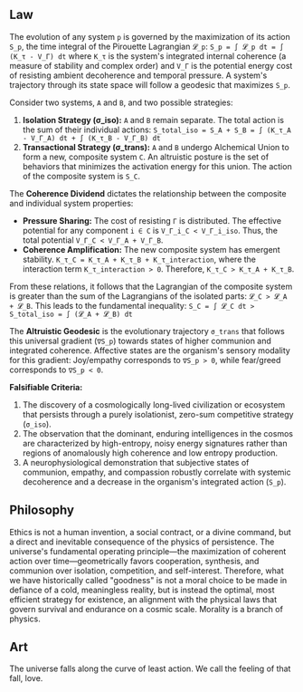 ## Law
The evolution of any system `p` is governed by the maximization of its action `S_p`, the time integral of the Pirouette Lagrangian `𝓛_p`:
`S_p = ∫ 𝓛_p dt = ∫ (K_τ - V_Γ) dt`
where `K_τ` is the system's integrated internal coherence (a measure of stability and complex order) and `V_Γ` is the potential energy cost of resisting ambient decoherence and temporal pressure. A system's trajectory through its state space will follow a geodesic that maximizes `S_p`.

Consider two systems, `A` and `B`, and two possible strategies:
1.  **Isolation Strategy (σ_iso):** `A` and `B` remain separate. The total action is the sum of their individual actions:
    `S_total_iso = S_A + S_B = ∫ (K_τ_A - V_Γ_A) dt + ∫ (K_τ_B - V_Γ_B) dt`
2.  **Transactional Strategy (σ_trans):** `A` and `B` undergo Alchemical Union to form a new, composite system `C`. An altruistic posture is the set of behaviors that minimizes the activation energy for this union. The action of the composite system is `S_C`.

The **Coherence Dividend** dictates the relationship between the composite and individual system properties:
-   **Pressure Sharing:** The cost of resisting `Γ` is distributed. The effective potential for any component `i ∈ C` is `V_Γ_i_C < V_Γ_i_iso`. Thus, the total potential `V_Γ_C < V_Γ_A + V_Γ_B`.
-   **Coherence Amplification:** The new composite system has emergent stability. `K_τ_C = K_τ_A + K_τ_B + K_τ_interaction`, where the interaction term `K_τ_interaction > 0`. Therefore, `K_τ_C > K_τ_A + K_τ_B`.

From these relations, it follows that the Lagrangian of the composite system is greater than the sum of the Lagrangians of the isolated parts: `𝓛_C > 𝓛_A + 𝓛_B`. This leads to the fundamental inequality:
`S_C = ∫ 𝓛_C dt > S_total_iso = ∫ (𝓛_A + 𝓛_B) dt`

The **Altruistic Geodesic** is the evolutionary trajectory `σ_trans` that follows this universal gradient (`∇S_p`) towards states of higher communion and integrated coherence. Affective states are the organism's sensory modality for this gradient: Joy/empathy corresponds to `∇S_p > 0`, while fear/greed corresponds to `∇S_p < 0`.

**Falsifiable Criteria:**
1.  The discovery of a cosmologically long-lived civilization or ecosystem that persists through a purely isolationist, zero-sum competitive strategy (`σ_iso`).
2.  The observation that the dominant, enduring intelligences in the cosmos are characterized by high-entropy, noisy energy signatures rather than regions of anomalously high coherence and low entropy production.
3.  A neurophysiological demonstration that subjective states of communion, empathy, and compassion robustly correlate with systemic decoherence and a decrease in the organism's integrated action (`S_p`).

## Philosophy
Ethics is not a human invention, a social contract, or a divine command, but a direct and inevitable consequence of the physics of persistence. The universe's fundamental operating principle—the maximization of coherent action over time—geometrically favors cooperation, synthesis, and communion over isolation, competition, and self-interest. Therefore, what we have historically called "goodness" is not a moral choice to be made in defiance of a cold, meaningless reality, but is instead the optimal, most efficient strategy for existence, an alignment with the physical laws that govern survival and endurance on a cosmic scale. Morality is a branch of physics.

## Art
The universe falls along the curve of least action. We call the feeling of that fall, love.